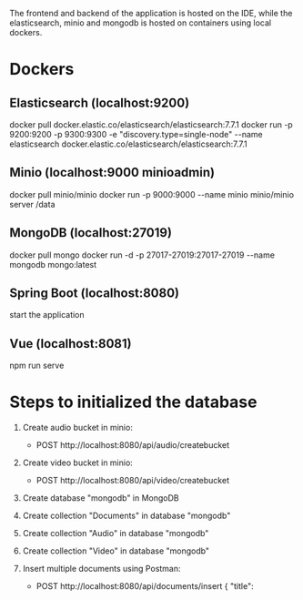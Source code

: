 The frontend and backend of the application is hosted on the IDE, while the elasticsearch, minio and mongodb is hosted on containers using local dockers.

# Dockers
## Elasticsearch (localhost:9200)
docker pull docker.elastic.co/elasticsearch/elasticsearch:7.7.1
docker run -p 9200:9200 -p 9300:9300 -e "discovery.type=single-node" --name elasticsearch docker.elastic.co/elasticsearch/elasticsearch:7.7.1

## Minio (localhost:9000 minioadmin)
docker pull minio/minio
docker run -p 9000:9000 --name minio minio/minio server /data

## MongoDB (localhost:27019)
docker pull mongo
docker run -d -p 27017-27019:27017-27019 --name mongodb mongo:latest

## Spring Boot (localhost:8080)
start the application

## Vue (localhost:8081)
npm run serve

# Steps to initialized the database
1. Create audio bucket in minio:
	- POST http://localhost:8080/api/audio/createbucket
	
2. Create video bucket in minio:
	- POST http://localhost:8080/api/video/createbucket

3. Create database "mongodb" in MongoDB

4. Create collection "Documents" in database "mongodb"

5. Create collection "Audio" in database "mongodb"

6. Create collection "Video" in database "mongodb"

7. Insert multiple documents using Postman:
	- POST http://localhost:8080/api/documents/insert
		{
			"title": <title>,
			"content": <content>,
		}
		
8. Insert multiple audio in http://localhost:8081/#/audio:
	- Click on the '+' icon at the bottom right.
	
9. Insert multiple video in http://localhost:8081/#/video:
	- Click on the '+' icon at the bottom right.